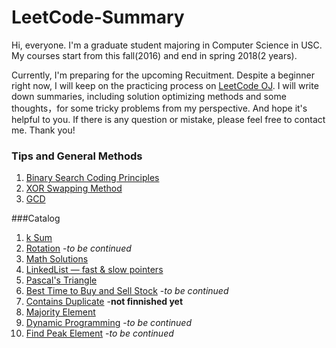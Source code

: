 # LeetCode-Summary

Hi, everyone. I'm a graduate student majoring in Computer Science in USC. My courses start from this fall(2016) and end in spring 2018(2 years). 

Currently, I'm preparing for the upcoming Recuitment. Despite a beginner right now, I will keep on the practicing process on [LeetCode OJ](https://leetcode.com/problemset/algorithms/). I will write down summaries, including solution optimizing methods and some thoughts，for some tricky problems from my perspective. And hope it's helpful to you. If there is any question or mistake, please feel free to contact me. Thank you!

### Tips and General Methods
1. [Binary Search Coding Principles](https://github.com/TongZhangUSC/LeetCode-Summary/blob/master/Binary%20Search%20Coding%20Principles.md)
2. [XOR Swapping Method](https://github.com/TongZhangUSC/LeetCode-Summary/blob/master/XOR%20Swapping%20Method.md)
3. [GCD](https://github.com/TongZhangUSC/LeetCode-Summary/blob/master/GCD.md)

###Catalog
1. [k Sum](https://github.com/TongZhangUSC/LeetCode-Summary/blob/master/k-Sum.md)
2. [Rotation](https://github.com/TongZhangUSC/LeetCode-Summary/blob/master/rotation.md)    -*to be continued*
3. [Math Solutions](https://github.com/TongZhangUSC/LeetCode-Summary/blob/master/Problems%20with%20Math%20Solutions.md)
4. [LinkedList — fast & slow pointers](https://github.com/TongZhangUSC/LeetCode-Summary/blob/master/LinkedList%20with%20Fast%20%26%20Slow%20Pointers.md)
5. [Pascal's Triangle](https://github.com/TongZhangUSC/LeetCode-Summary/blob/master/Pascal%20Triangle.md)
6. [Best Time to Buy and Sell Stock](https://github.com/TongZhangUSC/LeetCode-Summary/blob/master/Best%20Time%20to%20Buy%20and%20Sell%20Stock.md)    -*to be continued*
7. [Contains Duplicate](https://github.com/TongZhangUSC/LeetCode-Summary/blob/master/Contains%20Duplicate.md) -**not finnished yet**
8. [Majority Element](https://github.com/TongZhangUSC/LeetCode-Summary/blob/master/Majority%20Element.md)
9. [Dynamic Programming](https://github.com/TongZhangUSC/LeetCode-Summary/blob/master/Dinamic%20Programming-2D.md)    -*to be continued*
10. [Find Peak Element](https://github.com/TongZhangUSC/LeetCode-Summary/blob/master/Find%20Peak%20Element.md)     -*to be continued*

